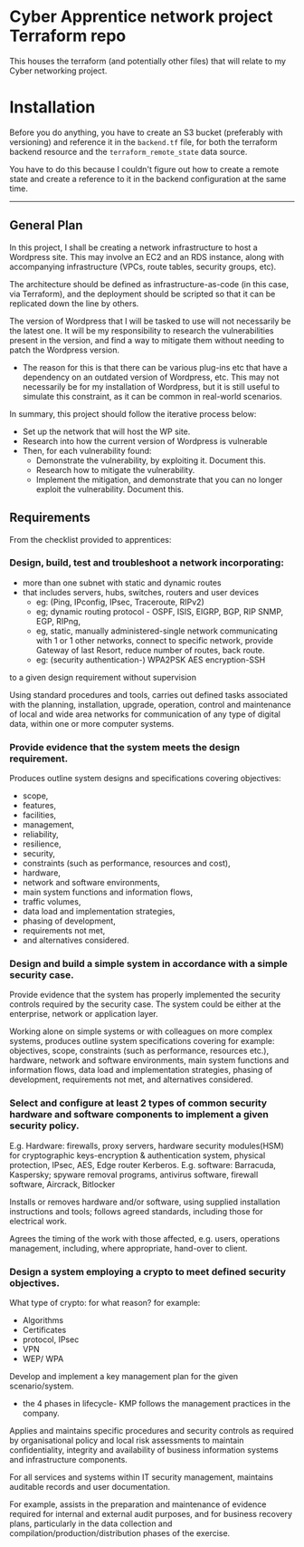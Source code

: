 Cyber Apprentice network project Terraform repo
==========
This houses the terraform (and potentially other files) that will relate to my Cyber networking
project.


# Installation
Before you do anything, you have to create an S3 bucket (preferably with versioning) and reference
it in the `backend.tf` file, for both the terraform backend resource and the
`terraform_remote_state` data source.

You have to do this because I couldn't figure out how to create a remote state and create a 
reference to it in the backend configuration at the same time.

---------

## General Plan
In this project, I shall be creating a network infrastructure to host a Wordpress site. This may
involve an EC2 and an RDS instance, along with accompanying infrastructure (VPCs, route tables,
security groups, etc).

The architecture should be defined as infrastructure-as-code (in this case, via Terraform), and the
deployment should be scripted so that it can be replicated down the line by others.

The version of Wordpress that I will be tasked to use will not necessarily be the latest one. It
will be my responsibility to research the vulnerabilities present in the version, and find a way
to mitigate them without needing to patch the Wordpress version.
- The reason for this is that there can be various plug-ins etc that have a dependency on an
  outdated version of Wordpress, etc. This may not necessarily be for my installation of Wordpress,
  but it is still useful to simulate this constraint, as it can be common in real-world scenarios.

In summary, this project should follow the iterative process below:
- Set up the network that will host the WP site.
- Research into how the current version of Wordpress is vulnerable
- Then, for each vulnerability found:
  - Demonstrate the vulnerability, by exploiting it. Document this.
  - Research how to mitigate the vulnerability.
  - Implement the mitigation, and demonstrate that you can no longer exploit the vulnerability.
    Document this.

## Requirements

From the checklist provided to apprentices:

### Design, build, test and troubleshoot a network incorporating:

- more than one subnet with static and dynamic routes
- that includes servers, hubs, switches, routers and user devices
    - eg: (Ping, IPconfig, IPsec, Traceroute, RIPv2)
    - eg; dynamic routing protocol - OSPF, ISIS, EIGRP, BGP, RIP SNMP, EGP, RIPng,
    - eg, static, manually administered-single network communicating with 1 or 1 other networks,
      connect to specific network, provide Gateway of last Resort, reduce number of routes, back route.
    - eg: (security authentication-) WPA2PSK AES encryption-SSH

to a given design requirement without supervision

Using standard procedures and tools, carries out defined tasks associated with the planning,
installation, upgrade, operation, control and maintenance of local and wide area networks for
communication of any type of digital data, within one or more computer systems.

### Provide evidence that the system meets the design requirement.

Produces outline system designs and specifications covering objectives:

- scope,
- features,
- facilities,
- management,
- reliability,
- resilience,
- security,
- constraints (such as performance, resources and cost),
- hardware,
- network and software environments,
- main system functions and information flows,
- traffic volumes,
- data load and implementation strategies,
- phasing of development,
- requirements not met,
- and alternatives considered.

### Design and build a simple system in accordance with a simple security case.
Provide evidence that the system has properly implemented the security controls required by the
security case. The system could be either at the enterprise, network or application layer.

Working alone on simple systems or with colleagues on more complex systems, produces outline system
specifications covering for example: objectives, scope, constraints (such as performance, resources
etc.), hardware, network and software environments, main system functions and information flows,
data load and implementation strategies, phasing of development, requirements not met, and
alternatives considered.

### Select and configure at least 2  types of common security hardware and software components to implement a given security policy.
E.g. Hardware: firewalls, proxy servers, hardware security modules(HSM) for cryptographic
keys-encryption & authentication system, physical protection, IPsec, AES, Edge router Kerberos.
E.g. software: Barracuda, Kaspersky; spyware removal programs,  antivirus software, firewall
software, Aircrack, Bitlocker

Installs or removes hardware and/or software, using supplied installation instructions and tools;
follows agreed standards, including those for electrical work.

Agrees the timing of the work with those affected, e.g. users, operations management, including,
where appropriate, hand-over to client.

### Design a system employing a crypto to meet defined security objectives.
What type of crypto: for what reason?  for example:

- Algorithms
- Certificates
- protocol, IPsec
- VPN
- WEP/ WPA

Develop and implement a key management plan for the given scenario/system.

- the 4 phases in lifecycle- KMP follows the management practices in the company.

Applies and maintains specific procedures and security controls as required by organisational policy
and local risk assessments to maintain confidentiality, integrity and availability of business
information systems and infrastructure components.

For all services and systems within IT security management, maintains auditable records and user documentation.

For example, assists in the preparation and maintenance of evidence required for internal and
external audit purposes, and for business recovery plans, particularly in the data collection and
compilation/production/distribution phases of the exercise.
